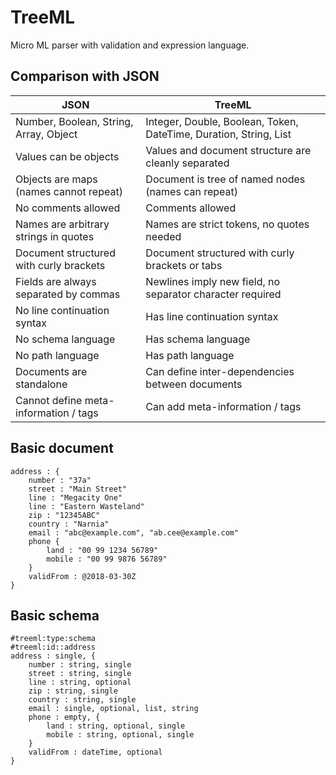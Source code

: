 # TreeML
Micro ML parser with validation and expression language.

## Comparison with JSON

| JSON | TreeML |
|---|---|
| Number, Boolean, String, Array, Object | Integer, Double, Boolean, Token, DateTime, Duration, String, List |
| Values can be objects | Values and document structure are cleanly separated |
| Objects are maps (names cannot repeat) | Document is tree of named nodes (names can repeat) |
| No comments allowed | Comments allowed |
| Names are arbitrary strings in quotes | Names are strict tokens, no quotes needed |
| Document structured with curly brackets | Document structured with curly brackets or tabs |
| Fields are always separated by commas | Newlines imply new field, no separator character required |
| No line continuation syntax | Has line continuation syntax |
| No schema language | Has schema language |
| No path language | Has path language |
| Documents are standalone | Can define inter-dependencies between documents |
| Cannot define meta-information / tags | Can add meta-information / tags |

## Basic document

```
address : {
    number : "37a"
    street : "Main Street"
    line : "Megacity One"
    line : "Eastern Wasteland"
    zip : "12345ABC"
    country : "Narnia"
    email : "abc@example.com", "ab.cee@example.com"
    phone {
        land : "00 99 1234 56789"
        mobile : "00 99 9876 56789"
    }
    validFrom : @2018-03-30Z
}
```

## Basic schema

```
#treeml:type:schema
#treeml:id::address
address : single, {
    number : string, single
    street : string, single
    line : string, optional
    zip : string, single
    country : string, single
    email : single, optional, list, string
    phone : empty, {
        land : string, optional, single
        mobile : string, optional, single
    }
    validFrom : dateTime, optional
}
```